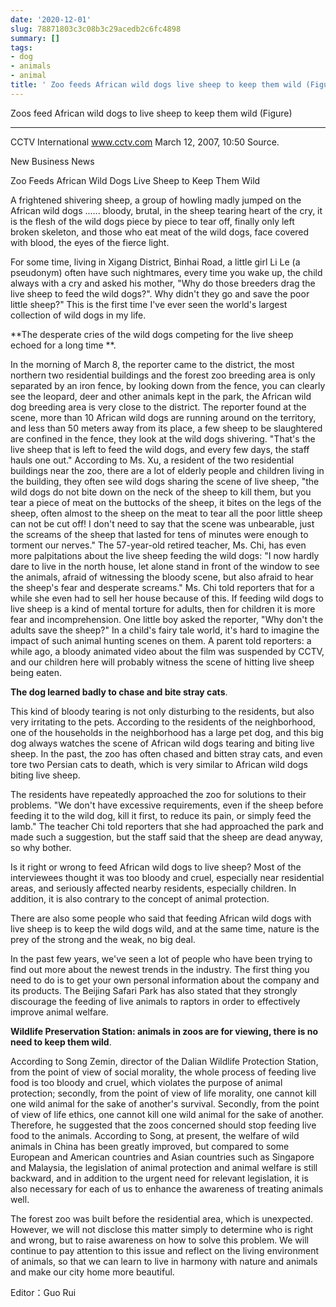 ```yaml
---
date: '2020-12-01'
slug: 78871803c3c08b3c29acedb2c6fc4898
summary: []
tags:
- dog
- animals
- animal
title: ' Zoo feeds African wild dogs live sheep to keep them wild (Figure) '
---
```


 Zoos feed African wild dogs to live sheep to keep them wild (Figure)  

* * * *

CCTV International www.cctv.com March 12, 2007, 10:50 Source.

New Business News

Zoo Feeds African Wild Dogs Live Sheep to Keep Them Wild

A frightened shivering sheep, a group of howling madly jumped on the African wild dogs ...... bloody, brutal, in the sheep tearing heart of the cry, it is the flesh of the wild dogs piece by piece to tear off, finally only left broken skeleton, and those who eat meat of the wild dogs, face covered with blood, the eyes of the fierce light.

For some time, living in Xigang District, Binhai Road, a little girl Li Le (a pseudonym) often have such nightmares, every time you wake up, the child always with a cry and asked his mother, "Why do those breeders drag the live sheep to feed the wild dogs?". Why didn't they go and save the poor little sheep?" This is the first time I've ever seen the world's largest collection of wild dogs in my life.

**The desperate cries of the wild dogs competing for the live sheep echoed for a long time **.

In the morning of March 8, the reporter came to the district, the most northern two residential buildings and the forest zoo breeding area is only separated by an iron fence, by looking down from the fence, you can clearly see the leopard, deer and other animals kept in the park, the African wild dog breeding area is very close to the district. The reporter found at the scene, more than 10 African wild dogs are running around on the territory, and less than 50 meters away from its place, a few sheep to be slaughtered are confined in the fence, they look at the wild dogs shivering. "That's the live sheep that is left to feed the wild dogs, and every few days, the staff hauls one out." According to Ms. Xu, a resident of the two residential buildings near the zoo, there are a lot of elderly people and children living in the building, they often see wild dogs sharing the scene of live sheep, "the wild dogs do not bite down on the neck of the sheep to kill them, but you tear a piece of meat on the buttocks of the sheep, it bites on the legs of the sheep, often almost to the sheep on the meat to tear all the poor little sheep can not be cut off! I don't need to say that the scene was unbearable, just the screams of the sheep that lasted for tens of minutes were enough to torment our nerves." The 57-year-old retired teacher, Ms. Chi, has even more palpitations about the live sheep feeding the wild dogs: "I now hardly dare to live in the north house, let alone stand in front of the window to see the animals, afraid of witnessing the bloody scene, but also afraid to hear the sheep's fear and desperate screams." Ms. Chi told reporters that for a while she even had to sell her house because of this. If feeding wild dogs to live sheep is a kind of mental torture for adults, then for children it is more fear and incomprehension. One little boy asked the reporter, "Why don't the adults save the sheep?" In a child's fairy tale world, it's hard to imagine the impact of such animal hunting scenes on them. A parent told reporters: a while ago, a bloody animated video about the film was suspended by CCTV, and our children here will probably witness the scene of hitting live sheep being eaten.

**The dog learned badly to chase and bite stray cats**.

This kind of bloody tearing is not only disturbing to the residents, but also very irritating to the pets. According to the residents of the neighborhood, one of the households in the neighborhood has a large pet dog, and this big dog always watches the scene of African wild dogs tearing and biting live sheep.
In the past, the zoo has often chased and bitten stray cats, and even tore two Persian cats to death, which is very similar to African wild dogs biting live sheep.

The residents have repeatedly approached the zoo for solutions to their problems. "We don't have excessive requirements, even if the sheep before feeding it to the wild dog, kill it first, to reduce its pain, or simply feed the lamb." The teacher Chi told reporters that she had approached the park and made such a suggestion, but the staff said that the sheep are dead anyway, so why bother.



Is it right or wrong to feed African wild dogs to live sheep? Most of the interviewees thought it was too bloody and cruel, especially near residential areas, and seriously affected nearby residents, especially children. In addition, it is also contrary to the concept of animal protection.

There are also some people who said that feeding African wild dogs with live sheep is to keep the wild dogs wild, and at the same time, nature is the prey of the strong and the weak, no big deal.

In the past few years, we've seen a lot of people who have been trying to find out more about the newest trends in the industry. The first thing you need to do is to get your own personal information about the company and its products. The Beijing Safari Park has also stated that they strongly discourage the feeding of live animals to raptors in order to effectively improve animal welfare.

**Wildlife Preservation Station: animals in zoos are for viewing, there is no need to keep them wild**.

According to Song Zemin, director of the Dalian Wildlife Protection Station, from the point of view of social morality, the whole process of feeding live food is too bloody and cruel, which violates the purpose of animal protection; secondly, from the point of view of life morality, one cannot kill one wild animal for the sake of another's survival. Secondly, from the point of view of life ethics, one cannot kill one wild animal for the sake of another. Therefore, he suggested that the zoos concerned should stop feeding live food to the animals.
According to Song, at present, the welfare of wild animals in China has been greatly improved, but compared to some European and American countries and Asian countries such as Singapore and Malaysia, the legislation of animal protection and animal welfare is still backward, and in addition to the urgent need for relevant legislation, it is also necessary for each of us to enhance the awareness of treating animals well.

The forest zoo was built before the residential area, which is unexpected. However, we will not disclose this matter simply to determine who is right and wrong, but to raise awareness on how to solve this problem. We will continue to pay attention to this issue and reflect on the living environment of animals, so that we can learn to live in harmony with nature and animals and make our city home more beautiful.

Editor：Guo Rui

 
        